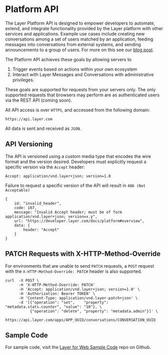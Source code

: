 # Platform API

The Layer Platform API is designed to empower developers to automate, extend, and integrate functionality provided by the Layer platform
with other services and applications. Example use cases include creating new conversations among a set of users matched by an application, feeding messages into conversations from external systems, and sending announcements to a group of users. For more on this see our [blog post](http://blog.layer.com/introducing-layer-platform-api).

The Platform API achieves these goals by allowing servers to

1. Trigger events based on actions within your own ecosystem
2. Interact with Layer Messages and Conversations with administrative privileges.

These goals are supported for requests from your servers only.  The only supported requests that browsers may perform are as authenticated users via the REST API (coming soon).

All API access is over `HTTPS`, and accessed from the following domain:
```text
https://api.layer.com
```
All data is sent and received as `JSON`.

## API Versioning

The API is versioned using a custom media type that encodes the wire format and the version desired. Developers must explicitly request a specific version via the `Accept` header:

```text
Accept: application/vnd.layer+json; version=1.0
```

Failure to request a specific version of the API will result in `406 (Not Acceptable)`
```
{
    id: "invalid_header",
    code: 107,
    message: "Invalid Accept header; must be of form application/vnd.layer+json; version=x.y",
    url: "https://developer.layer.com/docs/platform#overview",
    data: {
        header: "Accept"
    }
}
```

## PATCH Requests with X-HTTP-Method-Override

For environments that are unable to send `PATCH` requests, a `POST` request with the `X-HTTP-Method-Override: PATCH` header is also supported.

```console
curl  -X POST \
      -H 'X-HTTP-Method-Override: PATCH'
      -H 'Accept: application/vnd.layer+json; version=1.0' \
      -H 'Authorization: Bearer TOKEN' \
      -H 'Content-Type: application/vnd.layer-patch+json' \
      -d '[{"operation": "set",    "property": "metadata.stats.counter", "value": "10"}, \
           {"operation": "delete", "property": "metadata.admin"}]' \
      https://api.layer.com/apps/APP_UUID/conversations/CONVERSATION_UUID
```

## Sample Code
For sample code, visit the [Layer for Web Sample Code](https://github.com/layerhq/samples-web-apis) repo on Github.
